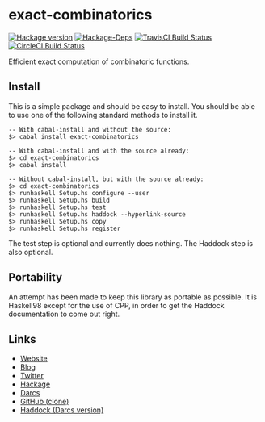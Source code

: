 exact-combinatorics
===================
[![Hackage version](https://img.shields.io/hackage/v/exact-combinatorics.svg?style=flat)](https://hackage.haskell.org/package/exact-combinatorics) 
[![Hackage-Deps](https://img.shields.io/hackage-deps/v/exact-combinatorics.svg?style=flat)](http://packdeps.haskellers.com/specific?package=exact-combinatorics)
[![TravisCI Build Status](https://img.shields.io/travis/wrengr/exact-combinatorics.svg?style=flat)](https://travis-ci.org/wrengr/exact-combinatorics) 
[![CircleCI Build Status](https://circleci.com/gh/wrengr/exact-combinatorics.svg?style=shield&circle-token=b57517657c556be6fd8fca92b843f9e4cffaf8d1)](https://circleci.com/gh/wrengr/exact-combinatorics)

Efficient exact computation of combinatoric functions.


## Install

This is a simple package and should be easy to install. You should
be able to use one of the following standard methods to install it.

    -- With cabal-install and without the source:
    $> cabal install exact-combinatorics
    
    -- With cabal-install and with the source already:
    $> cd exact-combinatorics
    $> cabal install
    
    -- Without cabal-install, but with the source already:
    $> cd exact-combinatorics
    $> runhaskell Setup.hs configure --user
    $> runhaskell Setup.hs build
    $> runhaskell Setup.hs test
    $> runhaskell Setup.hs haddock --hyperlink-source
    $> runhaskell Setup.hs copy
    $> runhaskell Setup.hs register

The test step is optional and currently does nothing. The Haddock
step is also optional.


## Portability

An attempt has been made to keep this library as portable as possible.
It is Haskell98 except for the use of CPP, in order to get the
Haddock documentation to come out right.

## Links

* [Website](http://cl.indiana.edu/~wren/)
* [Blog](http://winterkoninkje.dreamwidth.org/)
* [Twitter](https://twitter.com/wrengr)
* [Hackage](http://hackage.haskell.org/package/exact-combinatorics)
* [Darcs](http://code.haskell.org/~wren/exact-combinatorics)
* [GitHub (clone)](https://github.com/wrengr/exact-combinatorics)
* [Haddock (Darcs version)
    ](http://code.haskell.org/~wren/exact-combinatorics/dist/doc/html/exact-combinatorics)
